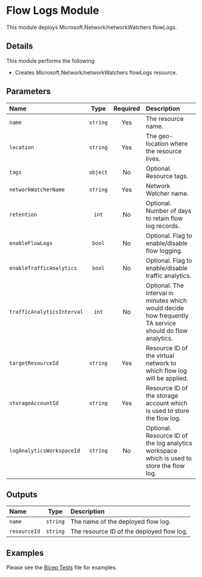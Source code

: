 # Flow Logs Module

This module deploys Microsoft.Network/networkWatchers flowLogs.

## Details

This module performs the following

- Creates Microsoft.Network/networkWatchers flowLogs resource.

## Parameters

| Name                       | Type     | Required | Description                                                                                              |
| :------------------------- | :------: | :------: | :------------------------------------------------------------------------------------------------------- |
| `name`                     | `string` | Yes      | The resource name.                                                                                       |
| `location`                 | `string` | Yes      | The geo-location where the resource lives.                                                               |
| `tags`                     | `object` | No       | Optional. Resource tags.                                                                                 |
| `networkWatcherName`       | `string` | Yes      | Network Watcher name.                                                                                    |
| `retention`                | `int`    | No       | Optional. Number of days to retain flow log records.                                                     |
| `enableFlowLogs`           | `bool`   | No       | Optional. Flag to enable/disable flow logging.                                                           |
| `enableTrafficAnalytics`   | `bool`   | No       | Optional. Flag to enable/disable traffic analytics.                                                      |
| `trafficAnalyticsInterval` | `int`    | No       | Optional. The interval in minutes which would decide how frequently TA service should do flow analytics. |
| `targetResourceId`         | `string` | Yes      | Resource ID of the virtual network to which flow log will be applied.                                    |
| `storageAccountId`         | `string` | Yes      | Resource ID of the storage account which is used to store the flow log.                                  |
| `logAnalyticsWorkspaceId`  | `string` | No       | Optional. Resource ID of the log analytics workspace which is used to store the flow log.                |

## Outputs

| Name         | Type     | Description                               |
| :----------- | :------: | :---------------------------------------- |
| `name`       | `string` | The name of the deployed flow log.        |
| `resourceId` | `string` | The resource ID of the deployed flow log. |

## Examples

Please see the [Bicep Tests](test/main.test.bicep) file for examples.
